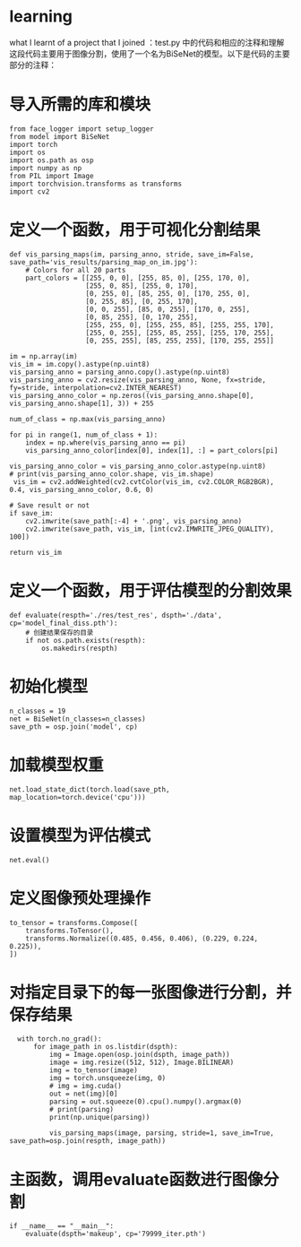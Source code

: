 # learning
what I learnt of a project that I joined ：test.py 中的代码和相应的注释和理解
这段代码主要用于图像分割，使用了一个名为BiSeNet的模型。以下是代码的主要部分的注释：

# 导入所需的库和模块
    from face_logger import setup_logger
    from model import BiSeNet
    import torch
    import os
    import os.path as osp
    import numpy as np
    from PIL import Image
    import torchvision.transforms as transforms
    import cv2

# 定义一个函数，用于可视化分割结果
    def vis_parsing_maps(im, parsing_anno, stride, save_im=False, save_path='vis_results/parsing_map_on_im.jpg'):
        # Colors for all 20 parts
        part_colors = [[255, 0, 0], [255, 85, 0], [255, 170, 0],
                       [255, 0, 85], [255, 0, 170],
                       [0, 255, 0], [85, 255, 0], [170, 255, 0],
                       [0, 255, 85], [0, 255, 170],
                       [0, 0, 255], [85, 0, 255], [170, 0, 255],
                       [0, 85, 255], [0, 170, 255],
                       [255, 255, 0], [255, 255, 85], [255, 255, 170],
                       [255, 0, 255], [255, 85, 255], [255, 170, 255],
                       [0, 255, 255], [85, 255, 255], [170, 255, 255]]
    
    im = np.array(im)
    vis_im = im.copy().astype(np.uint8)
    vis_parsing_anno = parsing_anno.copy().astype(np.uint8)
    vis_parsing_anno = cv2.resize(vis_parsing_anno, None, fx=stride, fy=stride, interpolation=cv2.INTER_NEAREST)
    vis_parsing_anno_color = np.zeros((vis_parsing_anno.shape[0], vis_parsing_anno.shape[1], 3)) + 255
    
    num_of_class = np.max(vis_parsing_anno)

    for pi in range(1, num_of_class + 1):
        index = np.where(vis_parsing_anno == pi)
        vis_parsing_anno_color[index[0], index[1], :] = part_colors[pi]
    
    vis_parsing_anno_color = vis_parsing_anno_color.astype(np.uint8)
    # print(vis_parsing_anno_color.shape, vis_im.shape)
     vis_im = cv2.addWeighted(cv2.cvtColor(vis_im, cv2.COLOR_RGB2BGR), 0.4, vis_parsing_anno_color, 0.6, 0)

    # Save result or not
    if save_im:
        cv2.imwrite(save_path[:-4] + '.png', vis_parsing_anno)
        cv2.imwrite(save_path, vis_im, [int(cv2.IMWRITE_JPEG_QUALITY), 100])
    
    return vis_im



# 定义一个函数，用于评估模型的分割效果
    def evaluate(respth='./res/test_res', dspth='./data', cp='model_final_diss.pth'):
        # 创建结果保存的目录
        if not os.path.exists(respth):
            os.makedirs(respth)

# 初始化模型
    n_classes = 19
    net = BiSeNet(n_classes=n_classes)
    save_pth = osp.join('model', cp)
# 加载模型权重
    net.load_state_dict(torch.load(save_pth, map_location=torch.device('cpu')))
# 设置模型为评估模式
    net.eval()

# 定义图像预处理操作
    to_tensor = transforms.Compose([
        transforms.ToTensor(),
        transforms.Normalize((0.485, 0.456, 0.406), (0.229, 0.224, 0.225)),
    ])

  # 对指定目录下的每一张图像进行分割，并保存结果
      with torch.no_grad():
          for image_path in os.listdir(dspth):
              img = Image.open(osp.join(dspth, image_path))
              image = img.resize((512, 512), Image.BILINEAR)
              img = to_tensor(image)
              img = torch.unsqueeze(img, 0)
              # img = img.cuda()
              out = net(img)[0]
              parsing = out.squeeze(0).cpu().numpy().argmax(0)
              # print(parsing)
              print(np.unique(parsing))
              
              vis_parsing_maps(image, parsing, stride=1, save_im=True, save_path=osp.join(respth, image_path))


# 主函数，调用evaluate函数进行图像分割
    if __name__ == "__main__":
        evaluate(dspth='makeup', cp='79999_iter.pth')

